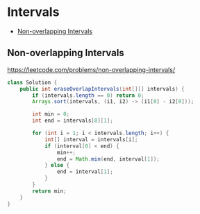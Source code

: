 # Intervals

+ [Non-overlapping Intervals](#non-overlapping-intervals)

## Non-overlapping Intervals

https://leetcode.com/problems/non-overlapping-intervals/

```java
class Solution {
    public int eraseOverlapIntervals(int[][] intervals) {
        if (intervals.length == 0) return 0;
        Arrays.sort(intervals, (i1, i2) -> (i1[0] - i2[0]));

        int min = 0;
        int end = intervals[0][1];

        for (int i = 1; i < intervals.length; i++) {
            int[] interval = intervals[i];
            if (interval[0] < end) {
                min++;
                end = Math.min(end, interval[1]);
            } else {
                end = interval[1];
            }
        }
        return min;
    }
}
```